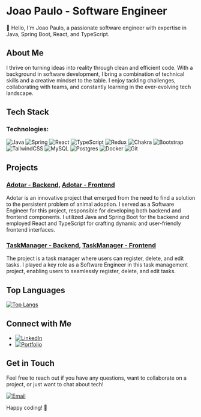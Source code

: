 # Joao Paulo - Software Engineer

👋 Hello, I'm Joao Paulo, a passionate software engineer with expertise in Java, Spring Boot, React, and TypeScript.

## About Me

I thrive on turning ideas into reality through clean and efficient code. With a background in software development, I bring a combination of technical skills and a creative mindset to the table. I enjoy tackling challenges, collaborating with teams, and constantly learning in the ever-evolving tech landscape.

## Tech Stack

### **Technologies:**
  ![Java](https://img.shields.io/badge/java-%23ED8B00.svg?style=for-the-badge&logo=openjdk&logoColor=white)
  ![Spring](https://img.shields.io/badge/spring-%236DB33F.svg?style=for-the-badge&logo=spring&logoColor=white)
  ![React](https://img.shields.io/badge/react-%2320232a.svg?style=for-the-badge&logo=react&logoColor=%2361DAFB)
  ![TypeScript](https://img.shields.io/badge/typescript-%23007ACC.svg?style=for-the-badge&logo=typescript&logoColor=white)
  ![Redux](https://img.shields.io/badge/redux-%23593d88.svg?style=for-the-badge&logo=redux&logoColor=white)
  ![Chakra](https://img.shields.io/badge/chakra-%234ED1C5.svg?style=for-the-badge&logo=chakraui&logoColor=white)
  ![Bootstrap](https://img.shields.io/badge/bootstrap-%238511FA.svg?style=for-the-badge&logo=bootstrap&logoColor=white)
  ![TailwindCSS](https://img.shields.io/badge/tailwindcss-%2338B2AC.svg?style=for-the-badge&logo=tailwind-css&logoColor=white)
  ![MySQL](https://img.shields.io/badge/mysql-%2300f.svg?style=for-the-badge&logo=mysql&logoColor=white)
  ![Postgres](https://img.shields.io/badge/postgres-%23316192.svg?style=for-the-badge&logo=postgresql&logoColor=white)
  ![Docker](https://img.shields.io/badge/docker-%230db7ed.svg?style=for-the-badge&logo=docker&logoColor=white)
  ![Git](https://img.shields.io/badge/git-%23F05033.svg?style=for-the-badge&logo=git&logoColor=white)

## Projects

### [Adotar - Backend](https://github.com/jpcchaves/adotar-back), [Adotar - Frontend](https://github.com/jpcchaves/adotar-front)

Adotar is an innovative project that emerged from the need to find a solution to the persistent problem of animal adoption.
I served as a Software Engineer for this project, responsible for developing both backend and frontend components. I utilized Java and Spring Boot for the backend and employed React and TypeScript for crafting dynamic and user-friendly frontend interfaces. 

### [TaskManager - Backend](https://github.com/jpcchaves/taskmanager-back), [TaskManager - Frontend](https://github.com/jpcchaves/taskmanager-front_v2)

The project is a task manager where users can register, delete, and edit tasks.
I played a key role as a Software Engineer in this task management project, enabling users to seamlessly register, delete, and edit tasks. 

## Top Languages

[![Top Langs](https://github-readme-stats.vercel.app/api/top-langs/?username=jpcchaves&theme=tokyonight)](https://github.com/jpcchaves)

## Connect with Me

- [![LinkedIn](https://img.shields.io/badge/linkedin-%230077B5.svg?style=for-the-badge&logo=linkedin&logoColor=white)
](https://www.linkedin.com/in/joaopaulo-chaves/)
- [![Portfolio](https://img.shields.io/badge/Portfolio-%23000000.svg?style=for-the-badge&logo=firefox&logoColor=#FF7139)
](https://jpcchaves-dev.netlify.app/)

## Get in Touch

Feel free to reach out if you have any questions, want to collaborate on a project, or just want to chat about tech!

[![Email](https://img.shields.io/badge/Email-D14836?style=for-the-badge&logo=gmail&logoColor=white)
](jpcchaves@outlook.com)

Happy coding! 🚀
